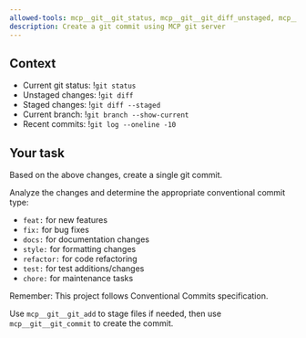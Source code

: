 ```yaml
---
allowed-tools: mcp__git__git_status, mcp__git__git_diff_unstaged, mcp__git__git_diff_staged, mcp__git__git_diff, mcp__git__git_add, mcp__git__git_commit, mcp__git__git_log, mcp__git__git_branch
description: Create a git commit using MCP git server
---
```


## Context

- Current git status: !`git status`
- Unstaged changes: !`git diff`
- Staged changes: !`git diff --staged`
- Current branch: !`git branch --show-current`
- Recent commits: !`git log --oneline -10`

## Your task

Based on the above changes, create a single git commit.

Analyze the changes and determine the appropriate conventional commit type:

   - `feat:` for new features
   - `fix:` for bug fixes
   - `docs:` for documentation changes
   - `style:` for formatting changes
   - `refactor:` for code refactoring
   - `test:` for test additions/changes
   - `chore:` for maintenance tasks

Remember: This project follows Conventional Commits specification.

Use `mcp__git__git_add` to stage files if needed, then use `mcp__git__git_commit` to create the commit.